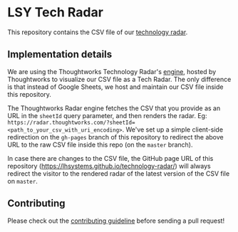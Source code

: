 # LSY Tech Radar

This repository contains the CSV file of our [technology radar](https://lhsystems.github.io/technology-radar/).

## Implementation details

We are using the Thoughtworks Technology Radar's [engine](https://www.thoughtworks.com/radar/how-to-byor), hosted by Thoughtworks to visualize our CSV file as a Tech Radar.
The only difference is that instead of Google Sheets, we host and maintain our CSV file inside this repository.

The Thoughtworks Radar engine fetches the CSV that you provide as an URL in the `sheetId` query parameter, and then renders the radar. Eg: `https://radar.thoughtworks.com/?sheetId=<path_to_your_csv_with_uri_encoding>`.
We've set up a simple client-side redirection on the `gh-pages` branch of this repository to redirect the above URL to the raw CSV file inside this repo (on the `master` branch).

In case there are changes to the CSV file, the GitHub page URL of this repository (https://lhsystems.github.io/technology-radar/) will always redirect the visitor to the rendered radar of the latest version of the CSV file on `master`.

## Contributing

Please check out the [contributing guideline](CONTRIBUTING.md) before sending a pull request!
